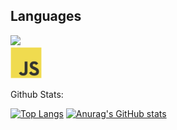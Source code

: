 <h2><b>Languages</b></h2>
<img width="50" src="https://camo.githubusercontent.com/a69d0c52ffa72c0c4ca85a5393257f149d46f00aab49a0313d51009417079414/68747470733a2f2f75706c6f61642e77696b696d656469612e6f72672f77696b6970656469612f636f6d6d6f6e732f632f63662f4c75612d4c6f676f2e737667">
<br />
<img width="50" src="https://raw.githubusercontent.com/devicons/devicon/master/icons/javascript/javascript-original.svg">

Github Stats:

[![Top Langs](https://github-readme-stats.vercel.app/api/top-langs/?username=strawbberrys)](https://github.com/anuraghazra/github-readme-stats)
[![Anurag's GitHub stats](https://github-readme-stats.vercel.app/api?username=strawbberrys)](https://github.com/anuraghazra/github-readme-stats)

